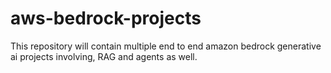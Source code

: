 # aws-bedrock-projects
This repository will contain multiple end to end amazon bedrock generative ai projects involving, RAG and agents as well.
